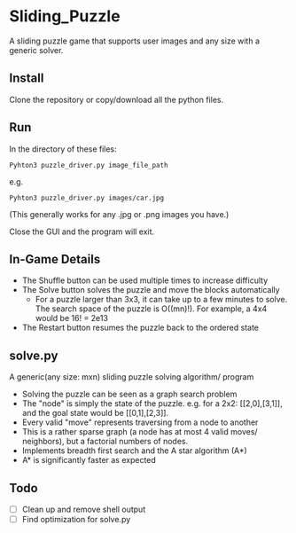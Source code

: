 # Sliding_Puzzle
A sliding puzzle game that supports user images and any size with a generic solver.


## Install
Clone the repository or copy/download all the python files.

## Run
In the directory of these files:
```shell
Pyhton3 puzzle_driver.py image_file_path
```
e.g.
```shell
Pyhton3 puzzle_driver.py images/car.jpg
```
(This generally works for any .jpg or .png images you have.)

Close the GUI and the program will exit.

## In-Game Details
- The Shuffle button can be used multiple times to increase difficulty
- The Solve button solves the puzzle and move the blocks automatically
  - For a puzzle larger than 3x3, it can take up to a few minutes to solve. The search space of the puzzle is O((mn)!). For example, a 4x4 would be 16! = 2e13
- The Restart button resumes the puzzle back to the ordered state

## solve.py
A generic(any size: mxn) sliding puzzle solving algorithm/ program
- Solving the puzzle can be seen as a graph search problem
- The "node" is simply the state of the puzzle. e.g. for a 2x2: [[2,0],[3,1]], and the goal state would be [[0,1],[2,3]].
- Every valid "move" represents traversing from a node to another
- This is a rather sparse graph (a node has at most 4 valid moves/ neighbors), but a factorial numbers of nodes.
- Implements breadth first search and the A star algorithm (A*)
- A* is significantly faster as expected

## Todo
- [ ] Clean up and remove shell output
- [ ] Find optimization for solve.py
